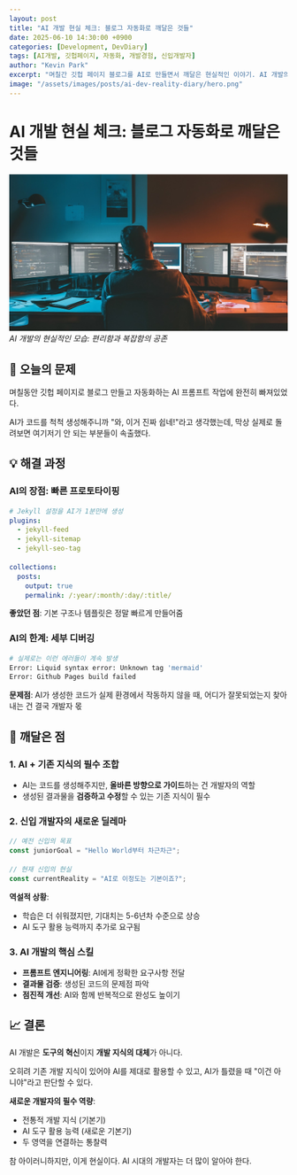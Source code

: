 ```yaml
---
layout: post
title: "AI 개발 현실 체크: 블로그 자동화로 깨달은 것들"
date: 2025-06-10 14:30:00 +0900
categories: [Development, DevDiary]
tags: [AI개발, 깃헙페이지, 자동화, 개발경험, 신입개발자]
author: "Kevin Park"
excerpt: "며칠간 깃헙 페이지 블로그를 AI로 만들면서 깨달은 현실적인 이야기. AI 개발의 명과 암"
image: "/assets/images/posts/ai-dev-reality-diary/hero.png"
---
```


# AI 개발 현실 체크: 블로그 자동화로 깨달은 것들

![AI Development Reality](/assets/images/posts/ai-dev-reality-diary/hero.png)
*AI 개발의 현실적인 모습: 편리함과 복잡함의 공존*

## 📝 오늘의 문제
며칠동안 깃헙 페이지로 블로그 만들고 자동화하는 AI 프롬프트 작업에 완전히 빠져있었다. 

AI가 코드를 척척 생성해주니까 "와, 이거 진짜 쉽네!"라고 생각했는데, 막상 실제로 돌려보면 여기저기 안 되는 부분들이 속출했다.

## 💡 해결 과정

### AI의 장점: 빠른 프로토타이핑
```yaml
# Jekyll 설정을 AI가 1분만에 생성
plugins:
  - jekyll-feed
  - jekyll-sitemap
  - jekyll-seo-tag

collections:
  posts:
    output: true
    permalink: /:year/:month/:day/:title/
```

**좋았던 점**: 기본 구조나 템플릿은 정말 빠르게 만들어줌

### AI의 한계: 세부 디버깅
```bash
# 실제로는 이런 에러들이 계속 발생
Error: Liquid syntax error: Unknown tag 'mermaid'
Error: Github Pages build failed
```

**문제점**: AI가 생성한 코드가 실제 환경에서 작동하지 않을 때, 어디가 잘못되었는지 찾아내는 건 결국 개발자 몫

## 🎯 깨달은 점

### 1. AI + 기존 지식의 필수 조합
- AI는 코드를 생성해주지만, **올바른 방향으로 가이드**하는 건 개발자의 역할
- 생성된 결과물을 **검증하고 수정**할 수 있는 기존 지식이 필수

### 2. 신입 개발자의 새로운 딜레마
```javascript
// 예전 신입의 목표
const juniorGoal = "Hello World부터 차근차근";

// 현재 신입의 현실
const currentReality = "AI로 이정도는 기본이죠?";
```

**역설적 상황**: 
- 학습은 더 쉬워졌지만, 기대치는 5-6년차 수준으로 상승
- AI 도구 활용 능력까지 추가로 요구됨

### 3. AI 개발의 핵심 스킬
- **프롬프트 엔지니어링**: AI에게 정확한 요구사항 전달
- **결과물 검증**: 생성된 코드의 문제점 파악
- **점진적 개선**: AI와 함께 반복적으로 완성도 높이기

## 📈 결론

AI 개발은 **도구의 혁신**이지 **개발 지식의 대체**가 아니다.

오히려 기존 개발 지식이 있어야 AI를 제대로 활용할 수 있고, AI가 틀렸을 때 "이건 아니야"라고 판단할 수 있다.

**새로운 개발자의 필수 역량**:
- 전통적 개발 지식 (기본기)
- AI 도구 활용 능력 (새로운 기본기)
- 두 영역을 연결하는 통찰력

참 아이러니하지만, 이게 현실이다. AI 시대의 개발자는 더 많이 알아야 한다.